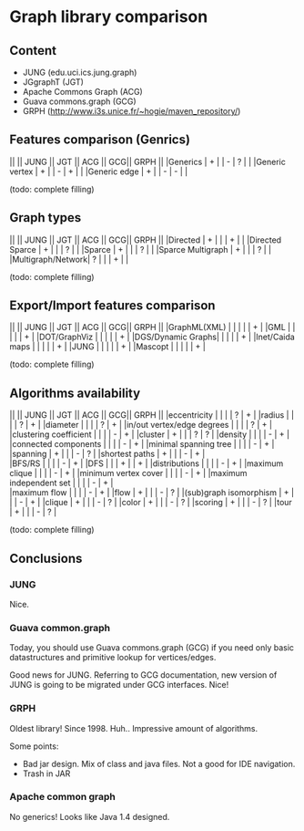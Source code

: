 # Graph library comparison

## Content

* JUNG (edu.uci.ics.jung.graph)
* JGgraphT (JGT)
* Apache Commons Graph (ACG)
* Guava commons.graph (GCG)
* GRPH (http://www.i3s.unice.fr/~hogie/maven_repository/)

## Features comparison (Genrics)
||                || JUNG || JGT || ACG || GCG|| GRPH ||
|Generics         |   +   |      |  -   |  ?  |       |
|Generic vertex   |   +   |      |  -   |  +  |       |
|Generic edge     |   +   |      |  -   |  -  |       |

(todo: complete filling)

## Graph types
||                 || JUNG || JGT || ACG || GCG|| GRPH ||
|Directed          |   +   |      |      |   + |       |
|Directed Sparce   |   +   |      |      |   ? |       |
|Sparce            |   +   |      |      |   ? |       |
|Sparce Multigraph |   +   |      |      |   ? |       |
|Multigraph/Network|   ?   |      |      |   + |       |

(todo: complete filling)

## Export/Import features comparison 
||                 || JUNG || JGT || ACG || GCG|| GRPH ||
|GraphML(XML)      |       |      |      |     |   +   |
|GML               |       |      |      |     |   +   |
|DOT/GraphViz      |       |      |      |     |   +   |
|DGS/Dynamic Graphs|       |      |      |     |   +   |
|Inet/Caida maps   |       |      |      |     |   +   |
|JUNG              |       |      |      |     |   +   |
|Mascopt           |       |      |      |     |   +   |

(todo: complete filling)

## Algorithms availability 
||                           || JUNG || JGT || ACG || GCG|| GRPH ||
|eccentricity                |       |      |      |  ?  |   +   |
|radius                      |       |      |      |  ?  |   +   |
|diameter                    |       |      |      |  ?  |   +   |
|in/out vertex/edge degrees  |       |      |      |  ?  |   +   |
|clustering coefficient      |       |      |      |  -  |   +   |
|cluster                     |  +    |      |      |  ?  |   ?   |
|density                     |       |      |      |  -  |   +   |
|connected components        |       |      |      |  -  |   +   | 
|minimal spanning tree       |       |      |      |  -  |   +   | 
|spanning                    |  +    |      |      |  -  |   ?   |
|shortest paths              |  +    |      |      |  -  |   +   |    
|BFS/RS                      |       |      |      |  -  |   +   | 
|DFS                         |       |      |   +  |     |   +   |
|distributions               |       |      |      |  -  |   +   | 
|maximum clique              |       |      |      |  -  |   +   | 
|minimum vertex cover        |       |      |      |  -  |   +   | 
|maximum independent set     |       |      |      |  -  |   +   |  
|maximum flow                |       |      |      |  -  |   +   | 
|flow                        |  +    |      |      |  -  |   ?   |
|(sub)graph isomorphism      |  +    |      |      |  -  |   +   | 
|clique                      |  +    |      |      |  -  |   ?   |
|color                       |  +    |      |      |  -  |   ?   |
|scoring                     |  +    |      |      |  -  |   ?   |
|tour                        |  +    |      |      |  -  |   ?   |

(todo: complete filling)

## Conclusions

### JUNG

Nice.

### Guava common.graph

Today, you should use Guava commons.graph (GCG) if you need
only basic datastructures and primitive lookup for vertices/edges.

Good news for JUNG. Referring to GCG documentation, new version
of JUNG is going to be migrated under GCG interfaces. Nice!

### GRPH

Oldest library! Since 1998. Huh.. Impressive amount of algorithms.

Some points:
- Bad jar design. Mix of class and java files. Not a good for IDE navigation.
- Trash in JAR

### Apache common graph

No generics! Looks like Java 1.4 designed.
